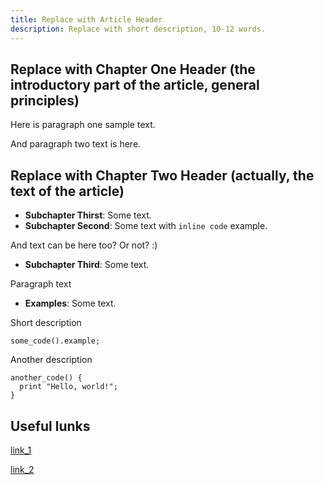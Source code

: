```yaml
---
title: Replace with Article Header
description: Replace with short description, 10-12 words.
---
```


## Replace with Chapter One Header (the introductory part of the article, general principles)

Here is paragraph one sample text.

And paragraph two text is here.

## Replace with Chapter Two Header (actually, the text of the article)

- **Subchapter Thirst**: Some text.
- **Subchapter Second**: Some text with `inline code` example.

And text can be here too? Or not? :)

- **Subchapter Third**: Some text.

Paragraph text

- **Examples**: Some text.

Short description
```
some_code().example;
```
Another description
```
another_code() {
  print "Hello, world!";
}
```
## Useful lunks

[link_1](https://openipc.org)

[link_2](https://openipc.org)


